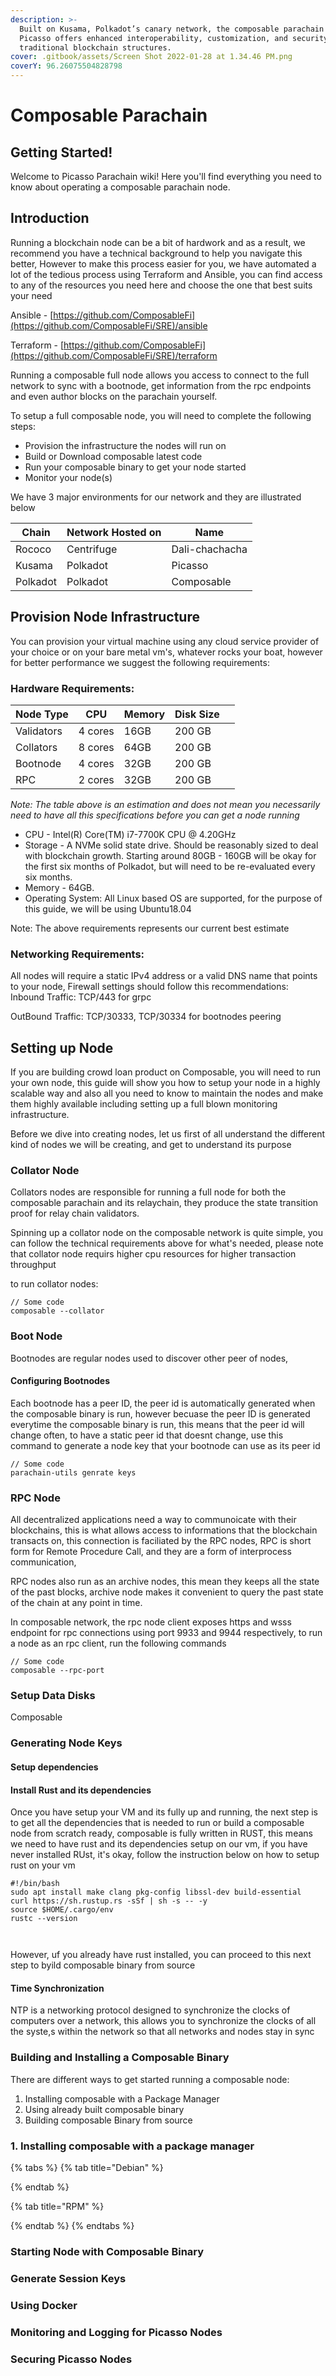 ```yaml
---
description: >-
  Built on Kusama, Polkadot’s canary network, the composable parachain called
  Picasso offers enhanced interoperability, customization, and security over
  traditional blockchain structures.
cover: .gitbook/assets/Screen Shot 2022-01-28 at 1.34.46 PM.png
coverY: 96.26075504828798
---
```


# Composable Parachain

## Getting Started!

Welcome to Picasso Parachain wiki! Here you'll find everything you need to know about operating a composable parachain node.



## Introduction

Running a blockchain node can be a bit of hardwork and as a result, we recommend you have a technical background to help you navigate this better, However to make this process easier for you, we have automated a lot of the tedious process using Terraform and Ansible, you can find access to any of the resources you need here and choose the one that best suits your need

Ansible - [https://github.com/ComposableFi](https://github.com/ComposableFi/SRE)/ansible

Terraform - [https://github.com/ComposableFi](https://github.com/ComposableFi/SRE)/terraform

Running a composable full node allows you access to connect to the full network to sync with a bootnode, get information from the rpc endpoints and even author blocks on the parachain yourself.

To setup a full composable node, you will need to complete the following steps:

* Provision the infrastructure the nodes will run on
* Build or Download composable latest code
* Run your composable binary to get your node started
* Monitor your node(s)

We have 3 major environments for our network and they are illustrated below

| Chain    | Network Hosted on | Name           |
| -------- | ----------------- | -------------- |
| Rococo   | Centrifuge        | Dali-chachacha |
| Kusama   | Polkadot          | Picasso        |
| Polkadot | Polkadot          | Composable     |



## Provision Node Infrastructure

You can provision your virtual machine using any cloud service provider of your choice or on your bare metal vm's, whatever rocks your boat, however for better performance we suggest the following requirements:

### Hardware Requirements:&#x20;

| Node Type  | CPU     | Memory | Disk Size |   |
| ---------- | ------- | ------ | --------- | - |
| Validators | 4 cores | 16GB   | 200 GB    |   |
| Collators  | 8 cores | 64GB   | 200 GB    |   |
| Bootnode   | 4 cores | 32GB   | 200 GB    |   |
| RPC        | 2 cores | 32GB   | 200 GB    |   |

_Note: The table above is an estimation and does not mean you necessarily need to have all this specifications before you can get a node running_

* CPU - Intel(R) Core(TM) i7-7700K CPU @ 4.20GHz
* Storage - A NVMe solid state drive. Should be reasonably sized to deal with blockchain growth. Starting around 80GB - 160GB will be okay for the first six months of Polkadot, but will need to be re-evaluated every six months.
* Memory - 64GB.
* Operating System: All Linux based OS are supported, for the purpose of this guide, we will be using Ubuntu18.04

Note: The above requirements represents our current best estimate

### Networking Requirements:

All nodes will require a static IPv4 address or a valid DNS name that points to your node, Firewall settings should follow this recommendations:\
Inbound Traffic: TCP/443 for grpc

OutBound Traffic: TCP/30333, TCP/30334 for bootnodes peering



## Setting up Node

If you are building crowd loan product on Composable, you will need to run your own node, this guide will show you how to setup your node in a highly scalable way and also all you need to know to maintain the nodes and make them highly available including setting up a full blown monitoring infrastructure.

Before we dive into creating nodes, let us first of all understand the different kind of nodes we will be creating, and get to understand its purpose

### Collator Node

Collators nodes are responsible for running a full node for both the composable parachain and its relaychain, they produce the state transition proof for relay chain validators.

Spinning up a collator node on the composable network is quite simple, you can follow the technical requirements above for what's needed, please note that collator node requirs higher cpu resources for higher transaction throughput

to run collator nodes:

```
// Some code
composable --collator 
```

### Boot Node

Bootnodes are regular nodes used to discover other peer of nodes,&#x20;

#### Configuring Bootnodes

Each bootnode has a peer ID, the peer id is automatically generated when the composable binary is run, however becuase the peer ID is generated everytime the composable binary is run, this means that the peer id will change often, to have a static peer id that doesnt change, use this command to generate a node key that your bootnode can use as its peer id

```
// Some code
parachain-utils genrate keys 
```



### RPC Node

All decentralized applications need a way to communoicate with their blockchains, this is what allows access to informations that the blockchain transacts on, this connection is faciliated by the RPC nodes, RPC is short form for Remote Procedure Call, and they are a form of interprocess communication,&#x20;

RPC nodes also run as an archive nodes, this mean they keeps all the state of the past blocks, archive node makes it convenient to query the past state of the chain at any point in time.&#x20;

In composable network, the rpc node client exposes https and wsss endpoint for rpc connections using port 9933 and 9944 respectively, to run a node as an rpc client, run the following commands

```
// Some code
composable --rpc-port
```

### Setup Data Disks

Composable&#x20;

### Generating Node Keys



#### Setup dependencies

#### Install Rust and its dependencies

Once you have setup your VM and its fully up and running, the next step is to get all the dependencies that is needed to run or build a composable node from scratch ready, composable is fully written in RUST, this means we need to have rust and its dependencies setup on our vm, if you have never installed RUst, it's okay, follow the instruction below on how to setup rust on your vm

```
#!/bin/bash
sudo apt install make clang pkg-config libssl-dev build-essential
curl https://sh.rustup.rs -sSf | sh -s -- -y
source $HOME/.cargo/env
rustc --version



```

However, uf you already have rust installed, you can proceed to this next step to byild composable binary from source

#### Time Synchronization

NTP is a networking protocol designed to synchronize the clocks of computers over a network, this allows you to synchronize the clocks of all the syste,s within the network so that all networks and nodes stay in sync





### Building and Installing a Composable Binary

There are different ways to get started running a composable node:

1. Installing composable with a Package Manager
2. Using already built composable binary
3. Building composable Binary from source

### 1. Installing composable with a package manager

{% tabs %}
{% tab title="Debian" %}

{% endtab %}

{% tab title="RPM" %}

{% endtab %}
{% endtabs %}



### Starting Node with Composable Binary



### Generate Session Keys

### Using Docker



### Monitoring and Logging for Picasso Nodes



### Securing Picasso Nodes








